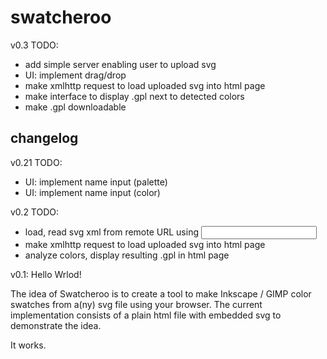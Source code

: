 swatcheroo
==========

v0.3 TODO:
- add simple server enabling user to upload svg
- UI: implement drag/drop 
- make xmlhttp request to load uploaded svg into html page
- make interface to display .gpl next to detected colors
- make .gpl downloadable


changelog
---------

v0.21 TODO: 

- UI: implement name input (palette)
- UI: implement name input (color)


v0.2 TODO:
- load, read svg xml from remote URL using <input>
- make xmlhttp request to load uploaded svg into html page
- analyze colors, display resulting .gpl in html page


v0.1: Hello Wrlod!

The idea of Swatcheroo is to create a tool to make Inkscape / GIMP color swatches from a(ny) svg file using your browser.
The current implementation consists of a plain html file with embedded svg to demonstrate the idea. 

It works.

